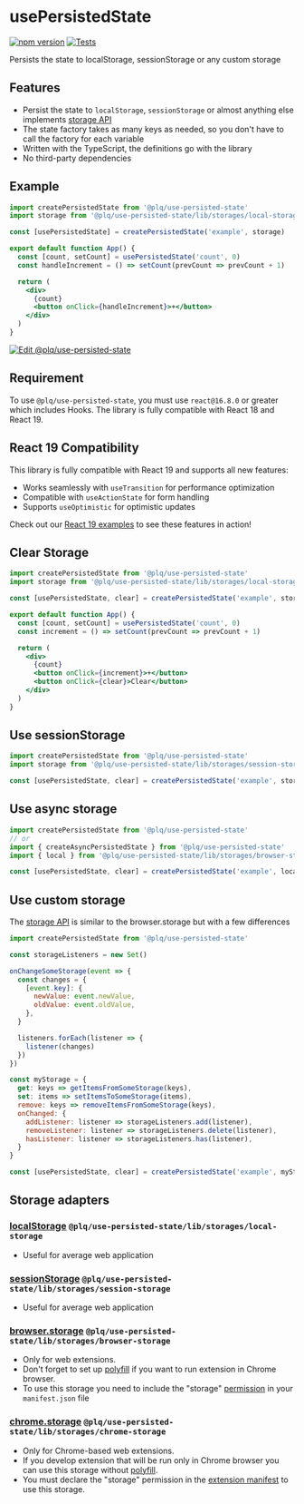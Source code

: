 # usePersistedState
[![npm version](https://badge.fury.io/js/@plq%2Fuse-persisted-state.svg)](https://www.npmjs.com/package/@plq/use-persisted-state)
[![Tests](https://github.com/Akurganow/use-persisted-state/actions/workflows/main.yml/badge.svg?branch=master)](https://github.com/Akurganow/use-persisted-state/actions/workflows/main.yml)

Persists the state to localStorage, sessionStorage or any custom storage

## Features

- Persist the state to `localStorage`, `sessionStorage` or almost anything else implements [storage API](https://github.com/Akurganow/use-persisted-state/blob/master/docs/storage-api.md)
- The state factory takes as many keys as needed, so you don't have to call the factory for each variable
- Written with the TypeScript, the definitions go with the library
- No third-party dependencies

## Example

```jsx
import createPersistedState from '@plq/use-persisted-state'
import storage from '@plq/use-persisted-state/lib/storages/local-storage'

const [usePersistedState] = createPersistedState('example', storage)

export default function App() {
  const [count, setCount] = usePersistedState('count', 0)
  const handleIncrement = () => setCount(prevCount => prevCount + 1)

  return (
    <div>
      {count}
      <button onClick={handleIncrement}>+</button>
    </div>
  )
}
```

[![Edit @plq/use-persisted-state](https://codesandbox.io/static/img/play-codesandbox.svg)](https://codesandbox.io/s/plquse-persisted-state-ob2od?fontsize=14)

## Requirement
To use `@plq/use-persisted-state`, you must use `react@16.8.0` or greater which includes Hooks.
The library is fully compatible with React 18 and React 19.

## React 19 Compatibility

This library is fully compatible with React 19 and supports all new features:
- Works seamlessly with `useTransition` for performance optimization
- Compatible with `useActionState` for form handling
- Supports `useOptimistic` for optimistic updates

Check out our [React 19 examples](./examples/react19-features/) to see these features in action!

## Clear Storage
```jsx
import createPersistedState from '@plq/use-persisted-state'
import storage from '@plq/use-persisted-state/lib/storages/local-storage'

const [usePersistedState, clear] = createPersistedState('example', storage)

export default function App() {
  const [count, setCount] = usePersistedState('count', 0)
  const increment = () => setCount(prevCount => prevCount + 1)

  return (
    <div>
      {count}
      <button onClick={increment}>+</button>
      <button onClick={clear}>Clear</button>
    </div>
  )
}
```
## Use sessionStorage
```jsx
import createPersistedState from '@plq/use-persisted-state'
import storage from '@plq/use-persisted-state/lib/storages/session-storage'

const [usePersistedState, clear] = createPersistedState('example', storage)
```
## Use async storage
```jsx
import createPersistedState from '@plq/use-persisted-state'
// or
import { createAsyncPersistedState } from '@plq/use-persisted-state'
import { local } from '@plq/use-persisted-state/lib/storages/browser-storage'

const [usePersistedState, clear] = createPersistedState('example', local)
```
## Use custom storage

The [storage API](https://github.com/Akurganow/use-persisted-state/blob/master/docs/storage-api.md) is similar to the browser.storage but with a few differences

```jsx
import createPersistedState from '@plq/use-persisted-state'

const storageListeners = new Set()

onChangeSomeStorage(event => {
  const changes = {
    [event.key]: {
      newValue: event.newValue,
      oldValue: event.oldValue,
    },
  }

  listeners.forEach(listener => {
    listener(changes)
  })
})

const myStorage = {
  get: keys => getItemsFromSomeStorage(keys),
  set: items => setItemsToSomeStorage(items),
  remove: keys => removeItemsFromSomeStorage(keys),
  onChanged: {
    addListener: listener => storageListeners.add(listener),
    removeListener: listener => storageListeners.delete(listener),
    hasListener: listener => storageListeners.has(listener),
  }
}

const [usePersistedState, clear] = createPersistedState('example', myStorage)
```
## Storage adapters
### [localStorage](https://developer.mozilla.org/docs/Web/API/Window/localStorage) `@plq/use-persisted-state/lib/storages/local-storage`
  - Useful for average web application
### [sessionStorage](https://developer.mozilla.org/docs/Web/API/Window/sessionStorage) `@plq/use-persisted-state/lib/storages/session-storage`
  - Useful for average web application
### [browser.storage](https://developer.mozilla.org/docs/Mozilla/Add-ons/WebExtensions/API/storage) `@plq/use-persisted-state/lib/storages/browser-storage`
  - Only for web extensions.
  - Don't forget to set up [polyfill](https://github.com/mozilla/webextension-polyfill) if you want to run extension in Chrome browser.
  - To use this storage you need to include the "storage" [permission](https://developer.mozilla.org/docs/Mozilla/Add-ons/WebExtensions/manifest.json/permissions) in your `manifest.json` file
### [chrome.storage](https://developer.chrome.com/apps/storage) `@plq/use-persisted-state/lib/storages/chrome-storage`
  - Only for Chrome-based web extensions.
  - If you develop extension that will be run only in Chrome browser you can use this storage without [polyfill](https://github.com/mozilla/webextension-polyfill).
  - You must declare the "storage" permission in the [extension manifest](https://developer.chrome.com/apps/manifest) to use this storage.
